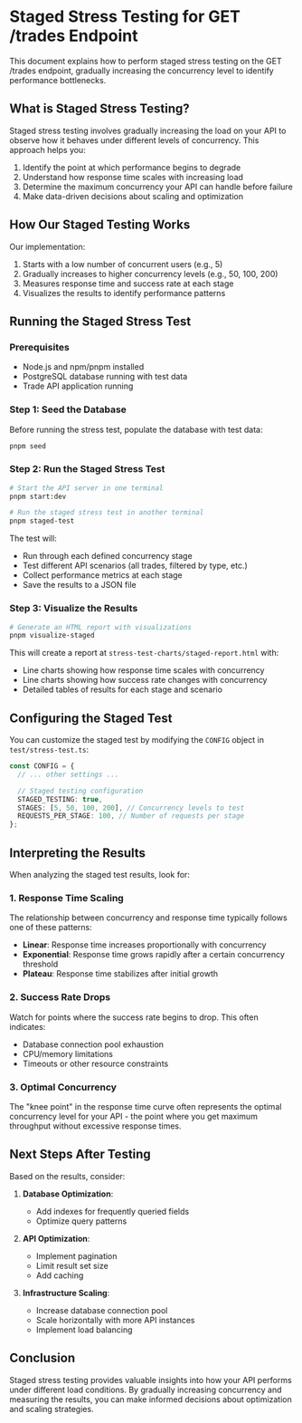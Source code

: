 # Staged Stress Testing for GET /trades Endpoint

This document explains how to perform staged stress testing on the GET /trades endpoint, gradually increasing the concurrency level to identify performance bottlenecks.

## What is Staged Stress Testing?

Staged stress testing involves gradually increasing the load on your API to observe how it behaves under different levels of concurrency. This approach helps you:

1. Identify the point at which performance begins to degrade
2. Understand how response time scales with increasing load
3. Determine the maximum concurrency your API can handle before failure
4. Make data-driven decisions about scaling and optimization

## How Our Staged Testing Works

Our implementation:

1. Starts with a low number of concurrent users (e.g., 5)
2. Gradually increases to higher concurrency levels (e.g., 50, 100, 200)
3. Measures response time and success rate at each stage
4. Visualizes the results to identify performance patterns

## Running the Staged Stress Test

### Prerequisites

- Node.js and npm/pnpm installed
- PostgreSQL database running with test data
- Trade API application running

### Step 1: Seed the Database

Before running the stress test, populate the database with test data:

```bash
pnpm seed
```

### Step 2: Run the Staged Stress Test

```bash
# Start the API server in one terminal
pnpm start:dev

# Run the staged stress test in another terminal
pnpm staged-test
```

The test will:

- Run through each defined concurrency stage
- Test different API scenarios (all trades, filtered by type, etc.)
- Collect performance metrics at each stage
- Save the results to a JSON file

### Step 3: Visualize the Results

```bash
# Generate an HTML report with visualizations
pnpm visualize-staged
```

This will create a report at `stress-test-charts/staged-report.html` with:

- Line charts showing how response time scales with concurrency
- Line charts showing how success rate changes with concurrency
- Detailed tables of results for each stage and scenario

## Configuring the Staged Test

You can customize the staged test by modifying the `CONFIG` object in `test/stress-test.ts`:

```typescript
const CONFIG = {
  // ... other settings ...

  // Staged testing configuration
  STAGED_TESTING: true,
  STAGES: [5, 50, 100, 200], // Concurrency levels to test
  REQUESTS_PER_STAGE: 100, // Number of requests per stage
};
```

## Interpreting the Results

When analyzing the staged test results, look for:

### 1. Response Time Scaling

The relationship between concurrency and response time typically follows one of these patterns:

- **Linear**: Response time increases proportionally with concurrency
- **Exponential**: Response time grows rapidly after a certain concurrency threshold
- **Plateau**: Response time stabilizes after initial growth

### 2. Success Rate Drops

Watch for points where the success rate begins to drop. This often indicates:

- Database connection pool exhaustion
- CPU/memory limitations
- Timeouts or other resource constraints

### 3. Optimal Concurrency

The "knee point" in the response time curve often represents the optimal concurrency level for your API - the point where you get maximum throughput without excessive response times.

## Next Steps After Testing

Based on the results, consider:

1. **Database Optimization**:

   - Add indexes for frequently queried fields
   - Optimize query patterns

2. **API Optimization**:

   - Implement pagination
   - Limit result set size
   - Add caching

3. **Infrastructure Scaling**:
   - Increase database connection pool
   - Scale horizontally with more API instances
   - Implement load balancing

## Conclusion

Staged stress testing provides valuable insights into how your API performs under different load conditions. By gradually increasing concurrency and measuring the results, you can make informed decisions about optimization and scaling strategies.
